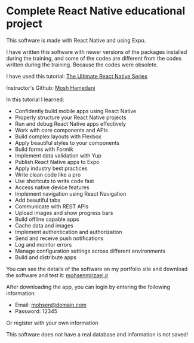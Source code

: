 # Complete React Native educational project

This software is made with React Native and using Expo.

I have written this software with newer versions of the packages installed during the training, and some of the codes are different from the codes written during the training. Because the codes were obsolete.

I have used this tutorial:
[The Ultimate React Native Series](https://codewithmosh.com/p/the-ultimate-react-native-course)

Instructor's Github:
[Mosh Hamedani](https://github.com/mosh-hamedani)

In this tutorial I learned:

- Confidently build mobile apps using React Native
- Properly structure your React Native projects
- Run and debug React Native apps effectively
- Work with core components and APIs
- Build complex layouts with Flexbox
- Apply beautiful styles to your components
- Build forms with Formik
- Implement data validation with Yup
- Publish React Native apps to Expo
- Apply industry best practices
- Write clean code like a pro
- Use shortcuts to write code fast
- Access native device features
- Implement navigation using React Navigation
- Add beautiful tabs
- Communicate with REST APIs
- Upload images and show progress bars
- Build offline capable apps
- Cache data and images
- Implement authentication and authorization
- Send and receive push notifications
- Log and monitor errors
- Manage configuration settings across different environments
- Build and distribute apps

You can see the details of the software on my portfolio site and download the software and test it:
[mohsenmirzaei.ir](https://mohsenmirzaei.ir/)

After downloading the app, you can login by entering the following information:

- Email: mohsen@domain.com
- Password: 12345

Or register with your own information

This software does not have a real database and information is not saved!

